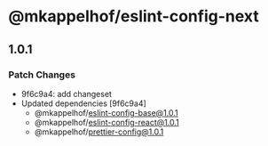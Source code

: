 # @mkappelhof/eslint-config-next

## 1.0.1

### Patch Changes

- 9f6c9a4: add changeset
- Updated dependencies [9f6c9a4]
  - @mkappelhof/eslint-config-base@1.0.1
  - @mkappelhof/eslint-config-react@1.0.1
  - @mkappelhof/prettier-config@1.0.1
